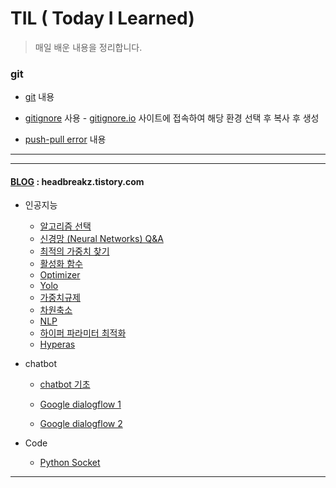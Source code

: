 # TIL ( Today I Learned)

> 매일 배운 내용을 정리합니다.

### git

* [git](./git/git.md)  내용

* [gitignore](./git/gitignore.md)  사용 - [gitignore.io](gitignore.io) 사이트에 접속하여 해당 환경 선택 후 복사 후 생성
* [push-pull error](./git/push-pull_error.md)  내용



---



---

#### [BLOG](headbreakz.tistory.com) : headbreakz.tistory.com

* 인공지능

  * [알고리즘 선택](https://headbreakz.tistory.com/entry/인공지능-알고리즘-선택)
  * [신경망 (Neural Networks) Q&A](https://headbreakz.tistory.com/entry/인공지능-QA-1)
  * [최적의 가중치 찾기](https://headbreakz.tistory.com/entry/인공지능-최적의-가중치-찾기)
  * [활성화 함수](https://headbreakz.tistory.com/entry/인공지능-활성화-함수)
  * [Optimizer](https://headbreakz.tistory.com/entry/인공지능-Optimizer)
  * [Yolo](https://headbreakz.tistory.com/entry/인공지능-YOLO)
  * [가중치규제](https://headbreakz.tistory.com/entry/인공지능-가중치-규제)
  * [차원축소](https://headbreakz.tistory.com/entry/인공지능-차원축소)
  * [NLP](https://headbreakz.tistory.com/entry/인공지능-NLP)
  * [하이퍼 파라미터 최적화](https://headbreakz.tistory.com/entry/인공지능-하이퍼-파라미터-최적화)
  * [Hyperas](https://headbreakz.tistory.com/entry/인공지능-Hyperas)
  
* chatbot

  * [chatbot 기초](https://headbreakz.tistory.com/entry/chatbot-기초-내용)

  * [Google dialogflow 1](https://headbreakz.tistory.com/entry/chatbot-Google-dialogflow-1)

  * [Google dialogflow 2](https://headbreakz.tistory.com/entry/chatbot-Google-dialogflow-2)

* Code

  * [Python Socket](https://headbreakz.tistory.com/entry/Code-Python-Socket)

    
    
    

---

